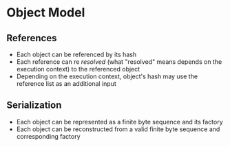 # Object Model
## References
* Each object can be referenced by its hash
* Each reference can re *resolved* (what "resolved" means depends on the execution context) to the referenced object
* Depending on the execution context, object's hash may use the reference list as an additional input
## Serialization
* Each object can be represented as a finite byte sequence and its factory
* Each object can be reconstructed from a valid finite byte sequence and corresponding factory
